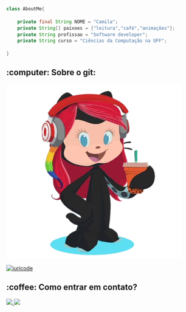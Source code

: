```java
class AboutMe{

    private final String NOME = "Camila";
    private String[] paixoes = {"leitura","café","animações"};
    private String profissao = "Software developer";
    private String curso = "Ciências da Computação na UFF";
    
}
```

<h2> :computer: Sobre o git: </h2>
<div class = "row" >
  
  <img src="./avatar.png">
  
  [![iuricode](https://github-readme-stats.vercel.app/api?username=Camila-Ferr&theme=dracula&show_icons=true)](https://github.com/anuraghazra/github-readme-stats)

</div>

<h2> :coffee: Como entrar em contato? </h2>

<a href='https://www.linkedin.com/in/camila-ferreira-a10a72204/'><img src="https://img.shields.io/badge/LinkedIn-0077B5?style=for-the-badge&logo=linkedin&logoColor=white" class = "mt-3"> </a>
<img src="https://img.shields.io/badge/cf_alves@id.uff.br-D14836?style=for-the-badge&logo=gmail&logoColor=white" /> 
